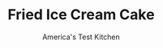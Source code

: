 ---
layout: ../../layouts/MarkdownPostLayout.astro
title: Fried Ice Cream Cake
author: America's Test Kitchen
pubDate: 2023-03-15
description: "Inspired by a beloved midcentury dessert, this cake combines chocolate, cinnamon, and fun."
image_url: https://res.cloudinary.com/hksqkdlah/image/upload/ar_1:1,c_fill,dpr_2.0,f_auto,fl_lossy.progressive.strip_profile,g_faces:auto,q_auto:low,w_344/SFS_GAC_Fried-Ice-Cream-Cake-154_pfdbdr
tags: ["Desserts or Baked Goods","Cakes"]
calories: 6790
protein: 6
carbohydrates: 65
fats: 
fiber: 2
ingredients: ["8 tablespoons, unsalted butter, cut into 8 pieces","3 ounces, unsweetened chocolate, chopped","1 cup (7 ounces), sugar","2 , large eggs","1 teaspoon, vanilla extract","1/2 teaspoon, baking powder","1/4 teaspoon, table salt","2/3 cup (3⅓ ounces), all-purpose flour","3 pints, vanilla ice cream, softened","1 1/3 cups, Heath Toffee Bits","1 teaspoon, ground cinnamon","1 cup (2 ounces), Cinnamon Toast Crunch cereal","1 tablespoon, unsalted butter","1/2 cup, heavy cream","1/2 cup, chocolate syrup","1 , maraschino cherry"]
serves: 12
time: "1¾ hours, plus 2½ hours cooling and 4 hours freezing"
instructions: ["For the brownie: Adjust oven rack to middle position and heat oven to 350 degrees. Grease 8-inch round cake pan, line with parchment paper, grease parchment, and flour pan.","Microwave butter and chocolate in bowl at 50 percent power, stirring occasionally, until melted, 2 to 4 minutes. Let cool for 5 minutes.","Whisk sugar, eggs, vanilla, baking powder, and salt together in medium bowl. Whisk in chocolate mixture until smooth. Stir in flour until no streaks remain. Transfer batter to prepared pan and smooth top with rubber spatula. Bake until toothpick inserted halfway between edge and center of brownie comes out clean, 22 to 27 minutes, rotating pan halfway through baking.","Let brownie cool in pan on wire rack for 1 hour. Use paring knife to loosen brownie from sides of pan, then invert onto wire rack; discard parchment. Reinvert brownie and let cool completely on wire rack, about 1½ hours.","For the cake: Grease 9-inch springform pan, line bottom with parchment, and grease parchment. Place brownie in center of prepared pan. Stir ice cream, toffee bits, and cinnamon in large bowl until combined. Pour ice cream mixture into pan and smooth top with offset spatula Cover with plastic wrap and freeze until very firm, at least 4 hours.","Process cereal in food processor until finely ground, about 15 seconds. Melt butter in 10-inch skillet over medium heat and cook, swirling skillet and stirring constantly with rubber spatula, until butter is golden brown and has nutty aroma, 2 to 3 minutes. Add cereal and cook, stirring often, until light golden, about 1 minute. Transfer cereal to plate and let cool completely.","Using stand mixer fitted with whisk attachment, whip cream on medium-low speed until foamy, about 1 minute. Increase speed to high and whip until stiff peaks form, about 1 minute.","Remove side and bottom of pan. Transfer cake to platter or pedestal, discarding parchment. Smooth sides of cake with offset spatula. Press cereal onto sides of cake. Pour chocolate syrup in center of cake and spread evenly over top with offset spatula, leaving ½-inch border. Fill pastry bag fitted with closed star tip with whipped cream. Pipe swirl around edge of cake to fill in border. Place cherry in center of cake. Serve."]
nutrition: ["269 mg Potassium","182 mg Phosphorus","152 mg Calcium","3 mg Iron","47 mg Magnesium","198 mg Sodium","2 mg Zinc","31 g Fat","1 mg Niacin (B3)","8 g Monounsaturated","1 g Polyunsaturated","1 mg Vitamin C","117 mg Cholesterol","19 g Saturated","2 g Fiber","28 µg Folic acid","13 µg Folate (food)","51 g Sugars","3 µg Vitamin K","59 g Water","65 g Carbs","62 µg Folate equivalent (total)","6 g Protein","312 µg Vitamin A","565 kcal Energy","43 g Sugars, added","6790 calories"]
notes: "A springform pan is essential for easy removal of the cake."
---